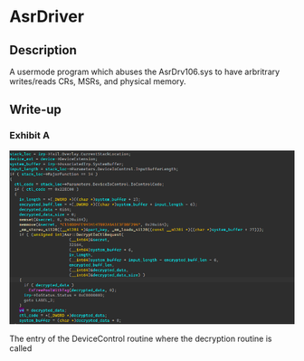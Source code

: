 # AsrDriver

## Description
A usermode program which abuses the AsrDrv106.sys to have arbritrary writes/reads CRs, MSRs, and physical memory.

## Write-up
### Exhibit A 
![alt text](https://github.com/AidanVicars/AsrDriver/blob/master/assets/AsrDrv106Disasm1.PNG?raw=true)

The entry of the DeviceControl routine where the decryption routine is called
